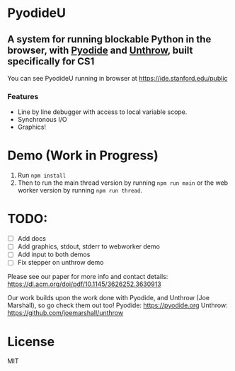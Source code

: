 # PyodideU
## A system for running blockable Python in the browser, with [Pyodide](https://pyodide.org) and [Unthrow](https://github.com/joemarshall/unthrow), built specifically for CS1
You can see PyodideU running in browser at https://ide.stanford.edu/public
### Features
* Line by line debugger with access to local variable scope.
* Synchronous I/O
* Graphics!

# Demo (Work in Progress)
1. Run `npm install`
2. Then to run the main thread version by running `npm run main` or the web worker version by running `npm run thread`.

# TODO: 
- [ ] Add docs
- [ ] Add graphics, stdout, stderr to webworker demo
- [ ] Add input to both demos
- [ ] Fix stepper on unthrow demo

Please see our paper for more info and contact details: https://dl.acm.org/doi/pdf/10.1145/3626252.3630913

Our work builds upon the work done with Pyodide, and Unthrow (Joe Marshall), so go check them out too!
Pyodide: https://pyodide.org
Unthrow: https://github.com/joemarshall/unthrow

# License
MIT
